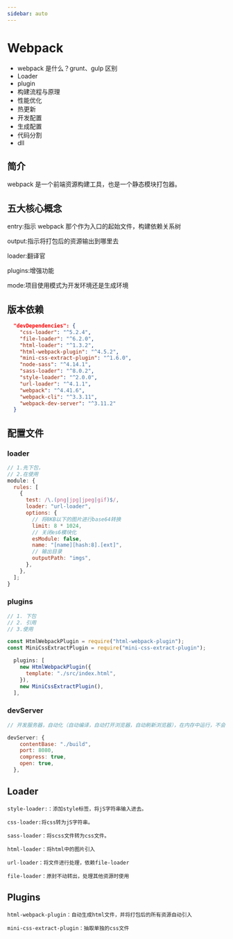 ```yaml
---
sidebar: auto
---
```


# Webpack

- webpack 是什么？grunt、gulp 区别
- Loader
- plugin
- 构建流程与原理
- 性能优化
- 热更新
- 开发配置
- 生成配置
- 代码分割
- dll

## 简介

webpack 是一个前端资源构建工具，也是一个静态模块打包器。

## 五大核心概念

entry:指示 webpack 那个作为入口的起始文件，构建依赖关系树

output:指示将打包后的资源输出到哪里去

loader:翻译官

plugins:增强功能

mode:项目使用模式为开发环境还是生成环境

## 版本依赖

```json
  "devDependencies": {
    "css-loader": "^5.2.4",
    "file-loader": "^6.2.0",
    "html-loader": "^1.3.2",
    "html-webpack-plugin": "^4.5.2",
    "mini-css-extract-plugin": "^1.6.0",
    "node-sass": "^4.14.1",
    "sass-loader": "^8.0.2",
    "style-loader": "^2.0.0",
    "url-loader": "^4.1.1",
    "webpack": "^4.41.6",
    "webpack-cli": "^3.3.11",
    "webpack-dev-server": "^3.11.2"
  }
```

## 配置文件

### loader

```js
// 1.先下包，
// 2.在使用
module: {
  rules: [
    {
      test: /\.(png|jpg|jpeg|gif)$/,
      loader: "url-loader",
      options: {
        // 将8KB以下的图片进行base64转换
        limit: 8 * 1024,
        // 关闭es6模块化
        esModule: false,
        name: "[name][hash:8].[ext]",
        // 输出目录
        outputPath: "imgs",
      },
    },
  ];
}
```

### plugins

```js
// 1. 下包
// 2. 引用
// 3.使用

const HtmlWebpackPlugin = require("html-webpack-plugin");
const MiniCssExtractPlugin = require("mini-css-extract-plugin");

  plugins: [
    new HtmlWebpackPlugin({
      template: "./src/index.html",
    }),
    new MiniCssExtractPlugin(),
  ],
```

### devServer

```js
// 开发服务器，自动化（自动编译，自动打开浏览器，自动刷新浏览器），在内存中运行，不会输出文件，

devServer: {
    contentBase: "./build",
    port: 8080,
    compress: true,
    open: true,
  },
```

## Loader

```
style-loader:：添加style标签，将jS字符串输入进去。

css-loader:将css转为jS字符串。

sass-loader：将scss文件转为css文件。

html-loader：将html中的图片引入

url-loader：将文件进行处理，依赖file-loader

file-loader：原封不动转出，处理其他资源时使用
```

## Plugins

```
html-webpack-plugin：自动生成html文件，并将打包后的所有资源自动引入

mini-css-extract-plugin：抽取单独的css文件
```
